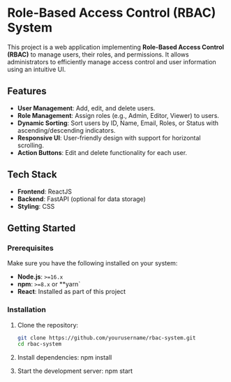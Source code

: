 # Role-Based Access Control (RBAC) System

This project is a web application implementing **Role-Based Access Control (RBAC)** to manage users, their roles, and permissions. It allows administrators to efficiently manage access control and user information using an intuitive UI.

## Features

- **User Management**: Add, edit, and delete users.
- **Role Management**: Assign roles (e.g., Admin, Editor, Viewer) to users.
- **Dynamic Sorting**: Sort users by ID, Name, Email, Roles, or Status with ascending/descending indicators.
- **Responsive UI**: User-friendly design with support for horizontal scrolling.
- **Action Buttons**: Edit and delete functionality for each user.

## Tech Stack

- **Frontend**: ReactJS
- **Backend**: FastAPI (optional for data storage)
- **Styling**: CSS

## Getting Started

### Prerequisites

Make sure you have the following installed on your system:

- **Node.js**: `>=16.x`
- **npm**: `>=8.x` or **yarn`
- **React**: Installed as part of this project

### Installation

1. Clone the repository:
   ```bash
   git clone https://github.com/yourusername/rbac-system.git
   cd rbac-system

2. Install dependencies:
    npm install

3. Start the development server:
    npm start